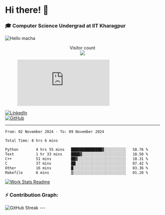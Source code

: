 # Hi there! 👋

### 🎓 Computer Science Undergrad at IIT Kharagpur

<img src="https://raw.githubusercontent.com/sagar-viradiya/sagar-viradiya/master/resources/banner.png" alt="Hello macha">

<p align="center"> 
  Visitor count<br>
  <img src="https://profile-counter.glitch.me/sesiii/count.svg" />
</p>

<figure><embed src="https://wakatime.com/share/@81d5e6c4-c575-43e6-9a9e-85ed25517f53/42cf003a-18dd-42ef-bded-df01146821f2.svg"></embed></figure>

[![LinkedIn](https://img.shields.io/badge/LinkedIn-0077B5?style=for-the-badge&logo=linkedin&logoColor=white)](https://www.linkedin.com/in/sesidadi)  
[![GitHub](https://img.shields.io/badge/GitHub-181717?style=for-the-badge&logo=github&logoColor=white)](https://github.com/sesiii)

---
<!--START_SECTION:waka-->

```txt
From: 02 November 2024 - To: 09 November 2024

Total Time: 8 hrs 6 mins

Python        4 hrs 55 mins   ██████████████▓░░░░░░░░░░   58.76 %
Text          1 hr 33 mins    ████▓░░░░░░░░░░░░░░░░░░░░   18.50 %
C++           51 mins         ██▓░░░░░░░░░░░░░░░░░░░░░░   10.31 %
C             37 mins         ██░░░░░░░░░░░░░░░░░░░░░░░   07.42 %
Other         16 mins         █░░░░░░░░░░░░░░░░░░░░░░░░   03.36 %
Makefile      6 mins          ▒░░░░░░░░░░░░░░░░░░░░░░░░   01.20 %
```

<!--END_SECTION:waka-->


[![Work Stats Readme](https://github.com/sesiii/sesiii/actions/workflows/main.yml/badge.svg)](https://github.com/sesiii/sesiii/actions/workflows/main.yml)

### ⚡ Contribution Graph:

<img src="https://streak-stats.demolab.com/?user=sesiii&theme=radical" alt="GitHub Streak" />
---

